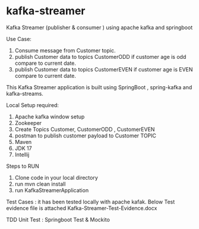 # kafka-streamer
Kafka Streamer (publisher &amp; consumer ) using apache kafka and springboot

Use Case: 
1. Consume message from Customer topic.
2. publish Customer data to topics CustomerODD if customer age is odd compare to current date.
3. publish Customer data to topics CustomerEVEN if customer age is EVEN compare to current date.

This Kafka Streamer application is built using SpringBoot , spring-kafka and kafka-streams.

Local Setup required:
1. Apache kafka window setup
2. Zookeeper
3. Create Topics Customer, CustomerODD , CustomerEVEN
4. postman to publish customer payload to Customer TOPIC
5. Maven
6. JDK 17
7. Intellij

Steps to RUN

1. Clone code in your local directory
2. run mvn clean install
3. run KafkaStreamerApplication

Test Cases :
it has been tested locally with apache kafak.
Below Test evidence file is attached
Kafka-Streamer-Test-Evidence.docx

TDD
Unit Test : Springboot Test & Mockito
